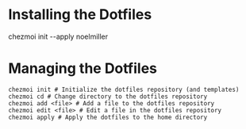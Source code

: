 # Installing the Dotfiles
chezmoi init --apply noelmiller

# Managing the Dotfiles

```
chezmoi init # Initialize the dotfiles repository (and templates)
chezmoi cd # Change directory to the dotfiles repository
chezmoi add <file> # Add a file to the dotfiles repository
chezmoi edit <file> # Edit a file in the dotfiles repository
chezmoi apply # Apply the dotfiles to the home directory
```
